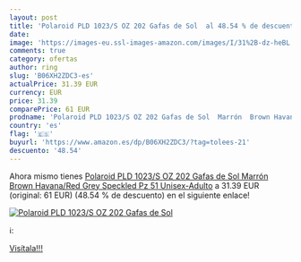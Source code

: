 ```yaml
---
layout: post
title: 'Polaroid PLD 1023/S OZ 202 Gafas de Sol  al 48.54 % de descuento'
date: 
image: 'https://images-eu.ssl-images-amazon.com/images/I/31%2B-dz-heBL._SL200_.jpg'
comments: true
category: ofertas
author: ring
slug: 'B06XH2ZDC3-es'
actualPrice: 31.39 EUR
currency: EUR
price: 31.39
comparePrice: 61 EUR
prodname: 'Polaroid PLD 1023/S OZ 202 Gafas de Sol  Marrón  Brown Havana/Red Grey Speckled Pz   51 Unisex-Adulto'
country: 'es'
flag: '🇪🇸'
buyurl: 'https://www.amazon.es/dp/B06XH2ZDC3/?tag=tolees-21'
descuento: '48.54'
---
```


Ahora mismo tienes [Polaroid PLD 1023/S OZ 202 Gafas de Sol  Marrón  Brown Havana/Red Grey Speckled Pz   51 Unisex-Adulto](https://www.amazon.es/dp/B06XH2ZDC3/?tag=tolees-21) a 31.39 EUR (original: 61 EUR) (48.54 %  de descuento) en el siguiente enlace!

[![Polaroid PLD 1023/S OZ 202 Gafas de Sol ](https://images-eu.ssl-images-amazon.com/images/I/31%2B-dz-heBL._SL200_.jpg)](https://www.amazon.es/dp/B06XH2ZDC3/?tag=tolees-21)

ℹ️:


[Visítala!!!](https://www.amazon.es/dp/B06XH2ZDC3/?tag=tolees-21)
